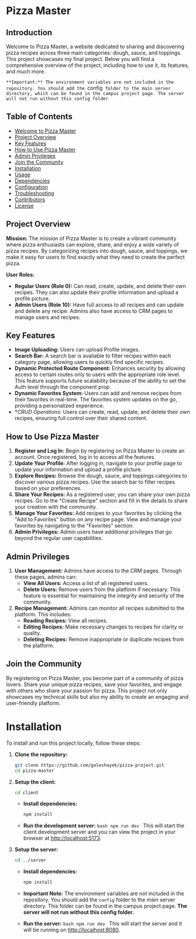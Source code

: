 # Pizza Master

## Introduction

Welcome to Pizza Master, a website dedicated to sharing and discovering pizza recipes across three main categories: dough, sauce, and toppings. This project showcases my final project. Below you will find a comprehensive overview of the project, including how to use it, its features, and much more.

`**Important:** The environment variables are not included in the repository. You should add the `config` folder to the main server directory, which can be found in the campus project page. The server will not run without this config folder`

## Table of Contents

- [Welcome to Pizza Master](#welcome)
- [Project Overview](#overview)
- [Key Features](#features)
- [How to Use Pizza Master](#how-to-use)
- [Admin Privileges](#admin-privileges)
- [Join the Community](#join-community)
- [Installation](#installation)
- [Usage](#usage)
- [Dependencies](#dependencies)
- [Configuration](#configuration)
- [Troubleshooting](#troubleshooting)
- [Contributors](#contributors)
- [License](#license)

## Project Overview

**Mission:**
The mission of Pizza Master is to create a vibrant community where pizza enthusiasts can explore, share, and enjoy a wide variety of pizza recipes. By categorizing recipes into dough, sauce, and toppings, we make it easy for users to find exactly what they need to create the perfect pizza.

**User Roles:**

- **Regular Users (Role 0):** Can read, create, update, and delete their own recipes. They can also update their profile information and upload a profile picture.
- **Admin Users (Role 10):** Have full access to all recipes and can update and delete any recipe. Admins also have access to CRM pages to manage users and recipes.

## Key Features

- **Image Uploading:** Users can upload Profile images.
- **Search Bar:** A search bar is available to filter recipes within each category page, allowing users to quickly find specific recipes.
- **Dynamic Protected Route Component:** Enhances security by allowing access to certain routes only to users with the appropriate role level. This feature supports future scalability because of the ability to set the Auth level through the component prop.
- **Dynamic Favorites System:** Users can add and remove recipes from their favorites in real-time. The favorites system updates on the go, providing a personalized experience.
- \*_CRUD Operations:_ Users can create, read, update, and delete their own recipes, ensuring full control over their shared content.

## How to Use Pizza Master

1. **Register and Log In:** Begin by registering on Pizza Master to create an account. Once registered, log in to access all the features.
2. **Update Your Profile:** After logging in, navigate to your profile page to update your information and upload a profile picture.
3. **Explore Recipes:** Browse the dough, sauce, and toppings categories to discover various pizza recipes. Use the search bar to filter recipes based on your preferences.
4. **Share Your Recipes:** As a registered user, you can share your own pizza recipes. Go to the "Create Recipe" section and fill in the details to share your creation with the community.
5. **Manage Your Favorites:** Add recipes to your favorites by clicking the "Add to Favorites" button on any recipe page. View and manage your favorites by navigating to the "Favorites" section.
6. **Admin Privileges:** Admin users have additional privileges that go beyond the regular user capabilities.

## Admin Privileges

1. **User Management:** Admins have access to the CRM pages. Through these pages, admins can:
   - **View All Users:** Access a list of all registered users.
   - **Delete Users:** Remove users from the platform if necessary. This feature is essential for maintaining the integrity and security of the community.
2. **Recipe Management:** Admins can monitor all recipes submitted to the platform. This includes:
   - **Reading Recipes:** View all recipes.
   - **Editing Recipes:** Make necessary changes to recipes for clarity or quality.
   - **Deleting Recipes:** Remove inappropriate or duplicate recipes from the platform.

## Join the Community

By registering on Pizza Master, you become part of a community of pizza lovers. Share your unique pizza recipes, save your favorites, and engage with others who share your passion for pizza. This project not only showcases my technical skills but also my ability to create an engaging and user-friendly platform.

# Installation

To install and run this project locally, follow these steps:

1. **Clone the repository:**

   ```bash
   git clone https://github.com/galeshayek/pizza-project.git
   cd pizza-master
   ```

2. **Setup the client:**

   ```bash
   cd client
   ```

   - **Install dependencies:**

     ```bash
     npm install
     ```

   - **Run the development server:**
     `bash
npm run dev
`
     This will start the client development server and you can view the project in your browser at [http://localhost:5173](http://localhost:5173).

3. **Setup the server:**

   ```bash
   cd ../server
   ```

   - **Install dependencies:**

     ```bash
     npm install
     ```

   - **Important Note:**
     The environment variables are not included in the repository. You should add the `config` folder to the main server directory. This folder can be found in the campus project page. **The server will not run without this config folder.**

   - **Run the server:**
     `bash
npm run dev
`
     This will start the server and it will be running on [http://localhost:8080](http://localhost:8080).
